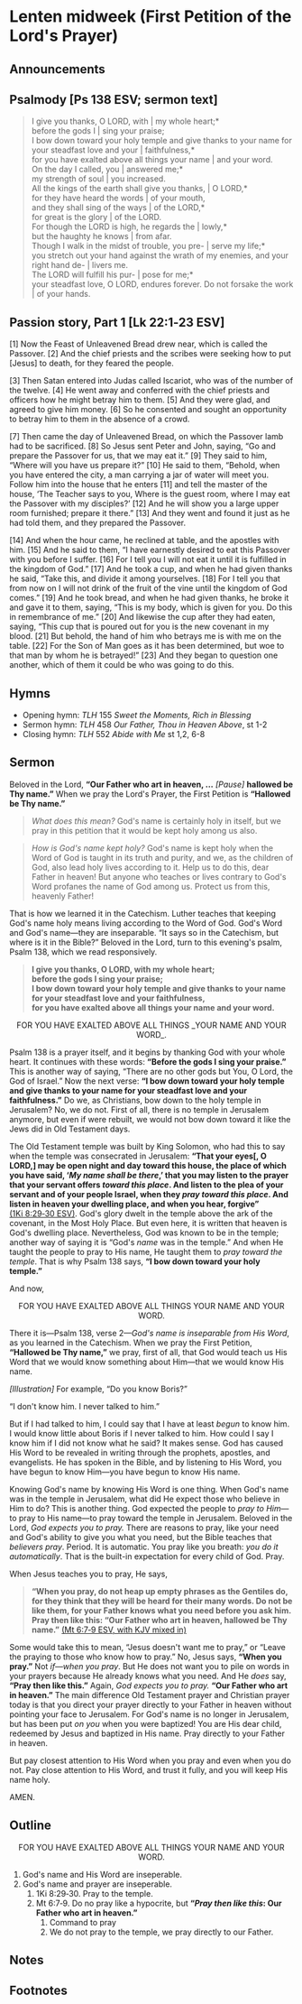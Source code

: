 <head>
<meta charset="utf-8">
<style>
</style>
<title>sermon</title>
</head>

# Lenten midweek (First Petition of the Lord's Prayer)

## Announcements

## Psalmody [Ps 138 ESV; sermon text]

> I give you thanks, O LORD, with | my whole heart;*  
> before the gods I | sing your praise;  
> I bow down toward your holy temple and give thanks to your name for your steadfast love and your | faithfulness,*  
> for you have exalted above all things your name | and your word.  
> On the day I called, you | answered me;*  
> my strength of soul | you increased.  
> All the kings of the earth shall give you thanks, | O LORD,*  
> for they have heard the words | of your mouth,  
> and they shall sing of the ways | of the LORD,*  
> for great is the glory | of the LORD.  
> For though the LORD is high, he regards the | lowly,*  
> but the haughty he knows | from afar.  
> Though I walk in the midst of trouble, you pre- | serve my life;*  
> you stretch out your hand against the wrath of my enemies, and your right hand de- | livers me.  
> The LORD will fulfill his pur- | pose for me;*  
> your steadfast love, O LORD, endures forever. Do not forsake the work | of your hands.

## Passion story, Part 1 [Lk 22:1‑23 ESV]

[1] Now the Feast of Unleavened Bread drew near, which is called the Passover. [2] And the chief priests and the scribes were seeking how to put [Jesus] to death, for they feared the people.

[3] Then Satan entered into Judas called Iscariot, who was of the number of the twelve. [4] He went away and conferred with the chief priests and officers how he might betray him to them. [5] And they were glad, and agreed to give him money. [6] So he consented and sought an opportunity to betray him to them in the absence of a crowd.

[7] Then came the day of Unleavened Bread, on which the Passover lamb had to be sacrificed. [8] So Jesus sent Peter and John, saying, “Go and prepare the Passover for us, that we may eat it.” [9] They said to him, “Where will you have us prepare it?” [10] He said to them, “Behold, when you have entered the city, a man carrying a jar of water will meet you. Follow him into the house that he enters [11] and tell the master of the house, ‘The Teacher says to you, Where is the guest room, where I may eat the Passover with my disciples?’ [12] And he will show you a large upper room furnished; prepare it there.” [13] And they went and found it just as he had told them, and they prepared the Passover.

[14] And when the hour came, he reclined at table, and the apostles with him. [15] And he said to them, “I have earnestly desired to eat this Passover with you before I suffer. [16] For I tell you I will not eat it until it is fulfilled in the kingdom of God.” [17] And he took a cup, and when he had given thanks he said, “Take this, and divide it among yourselves. [18] For I tell you that from now on I will not drink of the fruit of the vine until the kingdom of God comes.” [19] And he took bread, and when he had given thanks, he broke it and gave it to them, saying, “This is my body, which is given for you. Do this in remembrance of me.” [20] And likewise the cup after they had eaten, saying, “This cup that is poured out for you is the new covenant in my blood. [21] But behold, the hand of him who betrays me is with me on the table. [22] For the Son of Man goes as it has been determined, but woe to that man by whom he is betrayed!” [23] And they began to question one another, which of them it could be who was going to do this.

## Hymns

* Opening hymn: _TLH_ 155 _Sweet the Moments, Rich in Blessing_
* Sermon hymn: _TLH_ 458 _Our Father, Thou in Heaven Above_, st 1-2
* Closing hymn: _TLH_ 552 _Abide with Me_ st 1,2, 6-8

## Sermon

Beloved in the Lord, **“Our Father who art in heaven, …** _[Pause]_ **hallowed be Thy name.”**
When we pray the Lord's Prayer, the First Petition is **“Hallowed be Thy name.”**

> _What does this mean?_ God's name is certainly holy in itself, but we pray in this petition that it would be kept holy among us also.

> _How is God's name kept holy?_ God's name is kept holy when the Word of God is taught in its truth and purity, and we, as the children of God, also lead holy lives according to it.
Help us to do this, dear Father in heaven!
But anyone who teaches or lives contrary to God's Word profanes the name of God among us.
Protect us from this, heavenly Father!

That is how we learned it in the Catechism. Luther teaches that keeping God's name holy means living according to the Word of God. God's Word and God's name—they are inseparable.
“It says so in the Catechism, but where is it in the Bible?”
Beloved in the Lord, turn to this evening's psalm, Psalm 138, which we read responsively.

> **I give you thanks, O LORD, with my whole heart;**  
> **before the gods I sing your praise;**  
> **I bow down toward your holy temple and give thanks to your name for your steadfast love and your faithfulness,**  
> **for you have exalted above all things your name and your word.**

<center>FOR YOU HAVE EXALTED ABOVE ALL THINGS _YOUR NAME AND YOUR WORD_.</center>

Psalm 138 is a prayer itself, and it begins by thanking God with your whole heart.
It continues with these words: **“Before the gods I sing your praise.”**
This is another way of saying, “There are no other gods but You, O Lord, the God of Israel.”
Now the next verse: **“I bow down toward your holy temple and give thanks to your name for your steadfast love and your faithfulness.”**
Do we, as Christians, bow down to the holy temple in Jerusalem? No, we do not.
First of all, there is no temple in Jerusalem anymore, but even if were rebuilt, we would not bow down toward it like the Jews did in Old Testament days.

The Old Testament temple was built by King Solomon, who had this to say when the temple
was consecrated in Jerusalem:
**“That your eyes[, O LORD,] may be open night and day toward this house, the place of which you have said, ‘_My name shall be there_,’ that you may listen to the prayer that your servant offers _toward this place_. And listen to the plea of your servant and of your people Israel, when they _pray toward this place_. And listen in heaven your dwelling place, and when you hear, forgive”** [(1Ki 8:29‑30 ESV)](http://www.esvbible.org/1%20Kings%208%3A29-30/).
God's glory dwelt in the temple above the ark of the covenant, in the Most Holy Place.
But even here, it is written that heaven is God's dwelling place.
Nevertheless, God was known to be in the temple;
another way of saying it is “God's _name_ was in the temple.”
And when He taught the people to pray to His name, He taught them to _pray toward the temple_.
That is why Psalm 138 says, **“I bow down toward your holy temple.”**

And now,

<center>FOR YOU HAVE EXALTED ABOVE ALL THINGS YOUR NAME AND YOUR WORD.</center>

There it is—Psalm 138, verse 2—_God's name is inseparable from His Word_, as you learned in the Catechism.
When we pray the First Petition, **“Hallowed be Thy name,”** we pray, first of all, that God would teach us His Word that we would know something about Him—that we would know His name.

_[Illustration]_ For example, “Do you know Boris?”

“I don't know him. I never talked to him.”

But if I had talked to him, I could say that I have at least _begun_ to know him.
I would know little about Boris if I never talked to him.
How could I say I know him if I did not know what he said? It makes sense.
God has caused His Word to be revealed in writing through the prophets, apostles, and evangelists.
He has spoken in the Bible, and by listening to His Word, you have begun to know Him—you have begun to know His name.

Knowing God's name by knowing His Word is one thing. When God's name was in the temple in Jerusalem, what did He expect those who believe in Him to do?
This is another thing.
God expected the people to _pray to Him_—to pray to His name—to pray toward the temple in Jerusalem.
Beloved in the Lord, _God expects you to pray._
There are reasons to pray, like your need and God's ability to give you what you need,
but the Bible teaches that _believers pray_.
Period. It is automatic.
You pray like you breath: _you do it automatically_.
That is the built-in expectation for every child of God. Pray.

When Jesus teaches you to pray, He says,

> **“When you pray, do not heap up empty phrases as the Gentiles do, for they think that they will be heard for their many words. Do not be like them, for your Father knows what you need before you ask him. Pray then like this: “Our Father who art in heaven, hallowed be Thy name.”** [(Mt 6:7‑9 ESV, with KJV mixed in)](http://www.esvbible.org/Matthew%206%3A7-9/)

Some would take this to mean, “Jesus doesn't want me to pray,” or “Leave the praying to those who know how to pray.” No, Jesus says, **“When you pray.”** Not _if_—_when you pray_.
But He does not want you to pile on words in your prayers because He already knows what you need. And He _does_ say, **“Pray then like this.”** Again, _God expects you to pray._ **“Our Father who art in heaven.”**
The main difference Old Testament prayer and Christian prayer today is that you direct your prayer directly to your Father in heaven without pointing your face to Jerusalem.
For God's name is no longer in Jerusalem, but has been put _on you_ when you were baptized!
You are His dear child, redeemed by Jesus and baptized in His name.
Pray directly to your Father in heaven.

But pay closest attention to His Word when you pray and even when you do not. Pay close attention to His Word, and trust it fully, and you will keep His name holy.

AMEN.

## Outline

<center>FOR YOU HAVE EXALTED ABOVE ALL THINGS YOUR NAME AND YOUR WORD.</center>

1. God's name and His Word are inseperable.
1. God's name and prayer are inseperable.
    1. 1Ki 8:29‑30. Pray to the temple.
    1. Mt 6:7‑9. Do no pray like a hypocrite, but **“_Pray then like this_: Our Father who art in heaven.”**
        1. Command to pray
        1. We do not pray to the temple, we pray directly to our Father.
    
## Notes



## Footnotes


